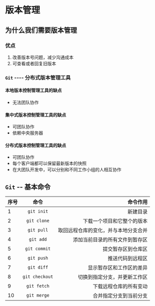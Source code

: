 

# 版本管理
## 为什么我们需要版本管理


### 优点
1. 改善版本号问题，减少沟通成本
2. 可查看或者回复旧版本

### `Git` ---- 分布式版本管理工具

#### 本地版本控制管理工具的缺点
- 无法团队协作
#### 集中式版本控制管理工具的缺点
- 可团队协作
- 依赖中央服务器
#### 分布式版本控制管理工具的缺点
- 可团队协作
- 每个客户端都可以保留最新版本的快照
- 在大团队开发中，可以分别和不同工作小组的人相互协作


## `Git` -- 基本命令
序号|命令|命令作用
--|:--:|--:
1|`git init`|新建目录
2|`git clone`|下载一个项目和它整个的版本
3|`git pull`|取回远程仓库的变化，并与本地分支合并
4|`git add`|添加当前目录的所有文件到暂存区
5|`git commit`|提交暂存区到仓库区
6|`git push`|推送代码到远程区
7|`git diff`|显示暂存区和工作区的差异
8|`git checkout`|切换到指定分支，并更新工作区
9|`git fetch`|下载远程仓库的所有变动
10|`git merge`|合并指定分支到当前分支

